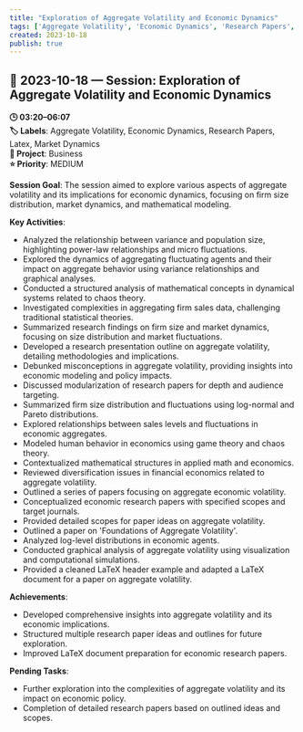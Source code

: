 ```yaml
---
title: "Exploration of Aggregate Volatility and Economic Dynamics"
tags: ['Aggregate Volatility', 'Economic Dynamics', 'Research Papers', 'Latex', 'Market Dynamics']
created: 2023-10-18
publish: true
---
```


## 📅 2023-10-18 — Session: Exploration of Aggregate Volatility and Economic Dynamics

**🕒 03:20–06:07**  
**🏷️ Labels**: Aggregate Volatility, Economic Dynamics, Research Papers, Latex, Market Dynamics  
**📂 Project**: Business  
**⭐ Priority**: MEDIUM  


**Session Goal**: The session aimed to explore various aspects of aggregate volatility and its implications for economic dynamics, focusing on firm size distribution, market dynamics, and mathematical modeling.

**Key Activities**:
- Analyzed the relationship between variance and population size, highlighting power-law relationships and micro fluctuations.
- Explored the dynamics of aggregating fluctuating agents and their impact on aggregate behavior using variance relationships and graphical analyses.
- Conducted a structured analysis of mathematical concepts in dynamical systems related to chaos theory.
- Investigated complexities in aggregating firm sales data, challenging traditional statistical theories.
- Summarized research findings on firm size and market dynamics, focusing on size distribution and market fluctuations.
- Developed a research presentation outline on aggregate volatility, detailing methodologies and implications.
- Debunked misconceptions in aggregate volatility, providing insights into economic modeling and policy impacts.
- Discussed modularization of research papers for depth and audience targeting.
- Summarized firm size distribution and fluctuations using log-normal and Pareto distributions.
- Explored relationships between sales levels and fluctuations in economic aggregates.
- Modeled human behavior in economics using game theory and chaos theory.
- Contextualized mathematical structures in applied math and economics.
- Reviewed diversification issues in financial economics related to aggregate volatility.
- Outlined a series of papers focusing on aggregate economic volatility.
- Conceptualized economic research papers with specified scopes and target journals.
- Provided detailed scopes for paper ideas on aggregate volatility.
- Outlined a paper on 'Foundations of Aggregate Volatility'.
- Analyzed log-level distributions in economic agents.
- Conducted graphical analysis of aggregate volatility using visualization and computational simulations.
- Provided a cleaned LaTeX header example and adapted a LaTeX document for a paper on aggregate volatility.

**Achievements**:
- Developed comprehensive insights into aggregate volatility and its economic implications.
- Structured multiple research paper ideas and outlines for future exploration.
- Improved LaTeX document preparation for economic research papers.

**Pending Tasks**:
- Further exploration into the complexities of aggregate volatility and its impact on economic policy.
- Completion of detailed research papers based on outlined ideas and scopes.
